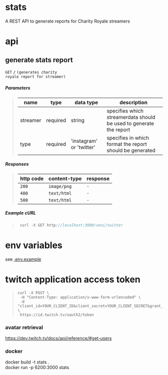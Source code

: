 # stats

A REST API to generate reports for Charity Royale streamers

# api

## generate stats report

<code>GET</code> <code><b>/</b></code> <code>(generates charity royale report for streamer)</code>

##### Parameters

> | name     | type     | data type                | description                                                        |
> | -------- | -------- | ------------------------ | ------------------------------------------------------------------ |
> | streamer | required | string                   | specifies which streamerdata should be used to generate the report |
> | type     | required | 'instagram' or 'twitter' | specifies in which format the report should be generated           |

##### Responses

> | http code | content-type | response |
> | --------- | ------------ | -------- |
> | `200`     | `image/png`  | `-`      |
> | `400`     | `text/html`  | `-`      |
> | `500`     | `text/html`  | `-`      |

##### Example cURL

> ```javascript
>  curl -X GET http://localhost:3000/veni/twitter
> ```

# env variables

see [.env.example](.env.example)

# twitch application access token

> ```
> curl -X POST \
>  -H "Content-Type: application/x-www-form-urlencoded" \
>  -d "client_id=YOUR_CLIENT_ID&client_secret=YOUR_CLIENT_SECRET&grant_type=client_credentials" \
>  https://id.twitch.tv/oauth2/token
> ```

### avatar retrieval

https://dev.twitch.tv/docs/api/reference/#get-users

### docker

docker build -t stats .  
docker run -p 6200:3000 stats
